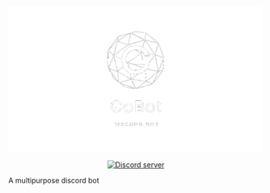 [![gobot](assets/gobot_transparent.png)](https://gobot.org/)


<div align="center">
    <a href="https://discord.gg/PjwuPVTe5e"><img src="https://img.shields.io/discord/905149101195288636?color=5865F2&logo=discord&logoColor=white" alt="Discord server" /></a>
</div>

A multipurpose discord bot
